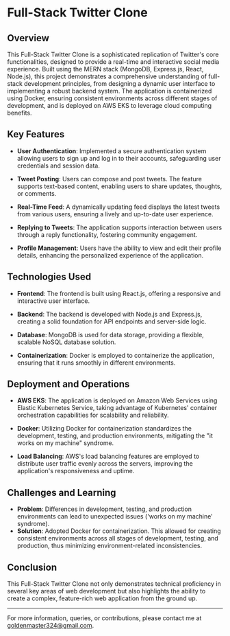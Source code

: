 # Full-Stack Twitter Clone

## Overview

This Full-Stack Twitter Clone is a sophisticated replication of Twitter's core functionalities, designed to provide a real-time and interactive social media experience. Built using the MERN stack (MongoDB, Express.js, React, Node.js), this project demonstrates a comprehensive understanding of full-stack development principles, from designing a dynamic user interface to implementing a robust backend system. The application is containerized using Docker, ensuring consistent environments across different stages of development, and is deployed on AWS EKS to leverage cloud computing benefits.

## Key Features

- **User Authentication**: Implemented a secure authentication system allowing users to sign up and log in to their accounts, safeguarding user credentials and session data.
  
- **Tweet Posting**: Users can compose and post tweets. The feature supports text-based content, enabling users to share updates, thoughts, or comments.
  
- **Real-Time Feed**: A dynamically updating feed displays the latest tweets from various users, ensuring a lively and up-to-date user experience.
  
- **Replying to Tweets**: The application supports interaction between users through a reply functionality, fostering community engagement.
  
- **Profile Management**: Users have the ability to view and edit their profile details, enhancing the personalized experience of the application.

## Technologies Used

- **Frontend**: The frontend is built using React.js, offering a responsive and interactive user interface.
  
- **Backend**: The backend is developed with Node.js and Express.js, creating a solid foundation for API endpoints and server-side logic.
  
- **Database**: MongoDB is used for data storage, providing a flexible, scalable NoSQL database solution.
  
- **Containerization**: Docker is employed to containerize the application, ensuring that it runs smoothly in different environments.

## Deployment and Operations

- **AWS EKS**: The application is deployed on Amazon Web Services using Elastic Kubernetes Service, taking advantage of Kubernetes' container orchestration capabilities for scalability and reliability.
  
- **Docker**: Utilizing Docker for containerization standardizes the development, testing, and production environments, mitigating the "it works on my machine" syndrome.
  
- **Load Balancing**: AWS's load balancing features are employed to distribute user traffic evenly across the servers, improving the application's responsiveness and uptime.

## Challenges and Learning

- **Problem**: Differences in development, testing, and production environments can lead to unexpected issues ('works on my machine' syndrome).
- **Solution**: Adopted Docker for containerization. This allowed for creating consistent environments across all stages of development, testing, and production, thus minimizing environment-related inconsistencies.


## Conclusion

This Full-Stack Twitter Clone not only demonstrates technical proficiency in several key areas of web development but also highlights the ability to create a complex, feature-rich web application from the ground up.

---

For more information, queries, or contributions, please contact me at goldenmaster324@gmail.com.
